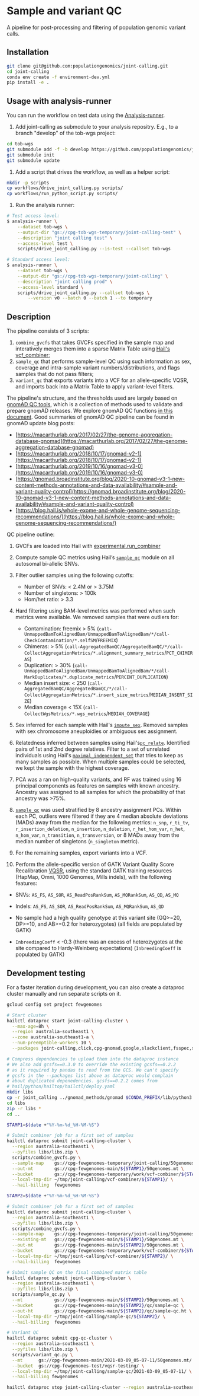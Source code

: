 # Sample and variant QC

A pipeline for post-processing and filtering of population genomic variant calls.

## Installation

```sh
git clone git@github.com:populationgenomics/joint-calling.git
cd joint-calling
conda env create -f environment-dev.yml
pip install -e .
```

## Usage with analysis-runner

You can run the workflow on test data using the [Analysis-runner](https://github.com/populationgenomics/analysis-runner).

1. Add joint-calling as submodule to your analysis repositry. E.g., to a branch "develop" of the tob-wgs project:

```sh
cd tob-wgs
git submodule add -f -b develop https://github.com/populationgenomics/joint-calling
git submodule init
git submodule update
```

1. Add a script that drives the workflow, as well as a helper script:

```sh
mkdir -p scripts
cp workflows/drive_joint_calling.py scripts/
cp workflows/run_python_script.py scripts/
```

1. Run the analysis runner:

```sh
# Test access level:
$ analysis-runner \
    --dataset tob-wgs \
    --output-dir "gs://cpg-tob-wgs-temporary/joint-calling-test" \
    --description "joint calling test" \
    --access-level test \
    scripts/drive_joint_calling.py --is-test --callset tob-wgs

# Standard access level:
$ analysis-runner \
    --dataset tob-wgs \
    --output-dir "gs://cpg-tob-wgs-temporary/joint-calling" \
    --description "joint calling prod" \
    --access-level standard \
    scripts/drive_joint_calling.py --callset tob-wgs \
        --version v0 --batch 0 --batch 1 --to temporary
```


## Description

The pipeline consists of 3 scripts:

1. `combine_gvcfs` that takes GVCFs specified in the sample map and interatively merges them into a sparse Matrix Table using [Hail's vcf_combiner](https://hail.is/docs/0.2/experimental/vcf_combiner.html);
2. `sample_qc` that performs sample-level QC using such information as sex, coverage and intra-sample variant numbers/distributions, and flags samples that do not pass filters;
3. `variant_qc` that exports variants into a VCF for an allele-specific VQSR, and imports back into a Matrix Table to apply variant-level filters.

The pipeline's structure, and the thresholds used are largely based on [gnomAD QC tools](https://github.com/broadinstitute/gnomad_qc), which is a collection of methods used to validate and prepare gnomAD releases. We explore gnomAD QC functions [in this document](docs/gnomad_qc.md). Good summaries of gnomAD QC pipeline can be found in gnomAD update blog posts:

* [https://macarthurlab.org/2017/02/27/the-genome-aggregation-database-gnomad](https://macarthurlab.org/2017/02/27/the-genome-aggregation-database-gnomad)
* [https://macarthurlab.org/2018/10/17/gnomad-v2-1](https://macarthurlab.org/2018/10/17/gnomad-v2-1)
* [https://macarthurlab.org/2019/10/16/gnomad-v3-0](https://macarthurlab.org/2019/10/16/gnomad-v3-0)
* [https://gnomad.broadinstitute.org/blog/2020-10-gnomad-v3-1-new-content-methods-annotations-and-data-availability/#sample-and-variant-quality-control](https://gnomad.broadinstitute.org/blog/2020-10-gnomad-v3-1-new-content-methods-annotations-and-data-availability/#sample-and-variant-quality-control)
* [https://blog.hail.is/whole-exome-and-whole-genome-sequencing-recommendations/](https://blog.hail.is/whole-exome-and-whole-genome-sequencing-recommendations/)

QC pipeline outline:

1. GVCFs are loaded into Hail with [experimental.run_combiner](https://hail.is/docs/0.2/experimental/vcf_combiner.html)

2. Compute sample QC metrics using Hail’s [`sample_qc`](https://hail.is/docs/0.2/methods/genetics.html#hail.methods.sample_qc) module on all autosomal bi-allelic SNVs.

3. Filter outlier samples using the following cutoffs:

   * Number of SNVs: < 2.4M or > 3.75M
   * Number of singletons: > 100k
   * Hom/het ratio: > 3.3

4. Hard filtering using BAM-level metrics was performed when such metrics were available. We removed samples that were outliers for:

   * Contamination: freemix > 5% (`call-UnmappedBamToAlignedBam/UnmappedBamToAlignedBam/*/call-CheckContamination/*.selfSM`/`FREEMIX`)
   * Chimeras: > 5% (`call-AggregatedBamQC/AggregatedBamQC/*/call-CollectAggregationMetrics/*.alignment_summary_metrics`/`PCT_CHIMERAS`)
   * Duplication: > 30% (`call-UnmappedBamToAlignedBam/UnmappedBamToAlignedBam/*/call-MarkDuplicates/*.duplicate_metrics`/`PERCENT_DUPLICATION`)
   * Median insert size: < 250 (`call-AggregatedBamQC/AggregatedBamQC/*/call-CollectAggregationMetrics/*.insert_size_metrics`/`MEDIAN_INSERT_SIZE`)
   * Median coverage < 15X (`call-CollectWgsMetrics/*.wgs_metrics`/`MEDIAN_COVERAGE`)

5. Sex inferred for each sample with Hail's [`impute_sex`](https://hail.is/docs/0.2/methods/genetics.html?highlight=impute_sex#hail.methods.impute_sex). Removed samples with sex chromosome aneuploidies or ambiguous sex assignment.

6. Relatedness inferred between samples using Hail's[`pc_relate`](https://hail.is/docs/0.2/methods/genetics.html?highlight=pc_relate#hail.methods.pc_relate). Identified pairs of 1st and 2nd degree relatives. Filter to a set of unrelated individuals using Hail's [`maximal_independent_set`](https://hail.is/docs/0.2/methods/misc.html?highlight=maximal_independent_set#hail.methods.maximal_independent_set) that tries to keep as many samples as possible. When multiple samples could be selected, we kept the sample with the highest coverage.

7. PCA was a ran on high-quality variants, and RF was trained using 16 principal components as features on samples with known ancestry. Ancestry was assigned to all samples for which the probability of that ancestry was >75%.

8. [`sample_qc`](https://hail.is/docs/0.2/methods/genetics.html#hail.methods.sample_qc) was used stratified by 8 ancestry assignment PCs. Within each PC, outliers were filtered if they are 4 median absolute deviations (MADs) away from the median for the following metrics: `n_snp`, `r_ti_tv`, `r_insertion_deletion`, `n_insertion`, `n_deletion`, `r_het_hom_var`, `n_het`, `n_hom_var`, `n_transition`, `n_transversion`, or 8 MADs away from the median number of singletons (`n_singleton` metric).

9. For the remaining samples, export variants into a VCF.

10. Perform the allele-specific version of GATK Variant Quality Score Recalibration [VQSR](https://gatkforums.broadinstitute.org/gatk/discussion/9622/allele-specific-annotation-and-filtering), using the standard GATK training resources (HapMap, Omni, 1000 Genomes, Mills indels), with the following features:

   * SNVs:   `AS_FS`, `AS_SOR`, `AS_ReadPosRankSum`, `AS_MQRankSum`, `AS_QD`, `AS_MQ`
   * Indels: `AS_FS`, `AS_SOR`, `AS_ReadPosRankSum`, `AS_MQRankSum`, `AS_QD`

   * No sample had a high quality genotype at this variant site (GQ>=20, DP>=10, and AB>=0.2 for heterozygotes) (all fields are populated by GATK)
   * `InbreedingCoeff` < -0.3 (there was an excess of heterozygotes at the site compared to Hardy-Weinberg expectations) (`InbreedingCoeff` is populated by GATK)


## Development testing

For a faster iteration during development, you can also create a dataproc cluster
manually and run separate scripts on it.

```sh
gcloud config set project fewgenomes

# Start cluster
hailctl dataproc start joint-calling-cluster \
  --max-age=8h \
  --region australia-southeast1 \
  --zone australia-southeast1-a \
  --num-preemptible-workers 10 \
  --packages joint-calling,click,cpg-gnomad,google,slackclient,fsspec,sklearn,gcsfs

# Compress dependencies to upload them into the dataproc instance
# We also add gcsfs==0.3.0 to override the existing gcsfs==0.2.2
# as it required by pandas to read from the GCS. We can't specify
# gcsfs in the --packages list above as dataproc would complain
# about duplicated depenedencies. gcsfs==0.2.2 comes from
# hail/python/hailtop/hailctl/deploy.yaml
mkdir libs
cp -r joint_calling ../gnomad_methods/gnomad $CONDA_PREFIX/lib/python3.7/site-packages/gcsfs libs
cd libs
zip -r libs *
cd ..

STAMP1=$(date +"%Y-%m-%d_%H-%M-%S")

# Submit combiner job for a first set of samples
hailctl dataproc submit joint-calling-cluster \
  --region australia-southeast1 \
  --pyfiles libs/libs.zip \
  scripts/combine_gvcfs.py \
  --sample-map    gs://cpg-fewgenomes-temporary/joint-calling/50genomes-gcs-au-round1.csv \
  --out-mt        gs://cpg-fewgenomes-main/${STAMP1}/50genomes.mt \
  --bucket        gs://cpg-fewgenomes-temporary/work/vcf-combiner/${STAMP1}/ \
  --local-tmp-dir ~/tmp/joint-calling/vcf-combiner/${STAMP1}/ \
  --hail-billing  fewgenomes

STAMP2=$(date +"%Y-%m-%d_%H-%M-%S")

# Submit combiner job for a first set of samples
hailctl dataproc submit joint-calling-cluster \
  --region australia-southeast1 \
  --pyfiles libs/libs.zip \
  scripts/combine_gvcfs.py \
  --sample-map    gs://cpg-fewgenomes-temporary/joint-calling/50genomes-gcs-au-round2.csv \
  --existing-mt   gs://cpg-fewgenomes-main/${STAMP1}/50genomes.mt \
  --out-mt        gs://cpg-fewgenomes-main/${STAMP2}/50genomes.mt \
  --bucket        gs://cpg-fewgenomes-temporary/work/vcf-combiner/${STAMP2}/ \
  --local-tmp-dir ~/tmp/joint-calling/vcf-combiner/${STAMP2}/ \
  --hail-billing  fewgenomes

# Submit sample QC on the final combined matrix table
hailctl dataproc submit joint-calling-cluster \
  --region australia-southeast1 \
  --pyfiles libs/libs.zip \
  scripts/sample_qc.py \
  --mt            gs://cpg-fewgenomes-main/${STAMP2}/50genomes.mt \
  --bucket        gs://cpg-fewgenomes-main/${STAMP2}/qc/sample-qc \
  --out-ht        gs://cpg-fewgenomes-main/${STAMP2}/qc/sample-qc.ht \
  --local-tmp-dir ~/tmp/joint-calling/sample-qc/${STAMP2}/ \
  --hail-billing  fewgenomes

# Variant QC
hailctl dataproc submit cpg-qc-cluster \
  --region australia-southeast1 \
  --pyfiles libs/libs.zip \
  scripts/variant_qc.py \
  --mt      gs://cpg-fewgenomes-main/2021-03-09_05-07-11/50genomes.mt/ \
  --bucket  gs://cpg-fewgenomes-test/vqsr-testing/ \
  --local-tmp-dir ~/tmp/joint-calling/sample-qc/2021-03-09_05-07-11/ \
  --hail-billing fewgenomes

hailctl dataproc stop joint-calling-cluster --region australia-southeast1
```
